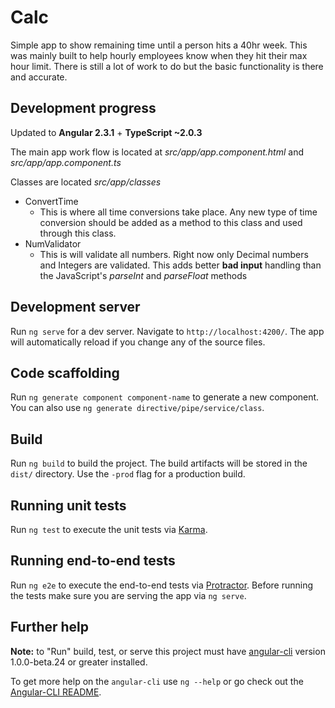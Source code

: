 # Calc
Simple app to show remaining time until a person hits a 40hr week. This was mainly built to help hourly employees know when they hit their max hour limit. There is still a lot of work to do but the basic functionality is there and accurate.


## Development progress

Updated to **Angular 2.3.1** + **TypeScript ~2.0.3**

The main app work flow is located at _src/app/app.component.html_ and _src/app/app.component.ts_

Classes are located _src/app/classes_
* ConvertTime
  * This is where all time conversions take place. Any new type of time conversion should be added as a method to this class and used through this class.
* NumValidator
  * This is will validate all numbers. Right now only Decimal numbers and Integers are validated. This adds better **bad input** handling than the JavaScript's _parseInt_ and _parseFloat_ methods

## Development server
Run `ng serve` for a dev server. Navigate to `http://localhost:4200/`. The app will automatically reload if you change any of the source files.

## Code scaffolding

Run `ng generate component component-name` to generate a new component. You can also use `ng generate directive/pipe/service/class`.

## Build

Run `ng build` to build the project. The build artifacts will be stored in the `dist/` directory. Use the `-prod` flag for a production build.

## Running unit tests

Run `ng test` to execute the unit tests via [Karma](https://karma-runner.github.io).

## Running end-to-end tests

Run `ng e2e` to execute the end-to-end tests via [Protractor](http://www.protractortest.org/).
Before running the tests make sure you are serving the app via `ng serve`.

## Further help

**Note:** to "Run" build, test, or serve this project must have [angular-cli](https://github.com/angular/angular-cli) version 1.0.0-beta.24 or greater installed.

To get more help on the `angular-cli` use `ng --help` or go check out the [Angular-CLI README](https://github.com/angular/angular-cli/blob/master/README.md).
